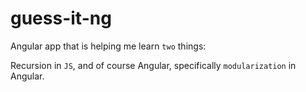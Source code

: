 guess-it-ng
===========


Angular app that is helping me learn `two` things:

Recursion in `JS`, and of course Angular, specifically `modularization` in Angular.
